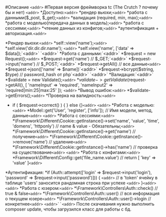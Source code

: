 #Описание
`<addr>`
#Первая версия фреймворка tc (The Crutch ? почему бы и нет)
`<addr>`
*Доступно:`<addr>`
  *рендер вьюхи;`<addr>`
  *работа с данными($_post, $_get);`<addr>`
  *валидация (required, min, max);`<addr>`
  *работа с моделью(передача данных в модель);`<addr>`
  *работа с сессиями;`<addr>`
  *чтение данных из конфигов;`<addr>`
  *аутентификация + авторизация.`<addr>`

*Рендер вьюхи:`<addr>`
  *self::view('name');`<addr>`
  *self.view('dir.dir.dir.name'); `<addr>`
  *self.view('name', ['data' => $data]);`<addr>`
`<addr>`
*Работа с данными:`<addr>`
  *$request = new Request();`<addr>`
  *$request->get('name') // $_GET;`<addr>`
  *$request->input('name') // $_POST;`<addr>`
  *$request->getAll() // все данные`<addr>`
  *$request->json(['name' => $name])`<addr>`
  *$request->bcrypt($string, $type) // password_hash от php`<addr>`
`<addr>`
*Валидация:`<addr>`
  *$validate = new Validate();`<addr>`
  *$validate->getValidate($request->getAll(), [
    'nameInput' => 'required',
    'nameInput2' => 'required|min:25|max:25'
  ]); `<addr>`
*Вывод ошибок:`<addr>`
  *$validate->getErrors();`<addr>`
  *Проверка на валидность:`<addr>`
   * if ( $request->correct() ) { } else {}`<addr>`
`<addr>`
*Работа с моделью:`<addr>`
  *Model::get('User', 'register', ['info']); // Имя модели, метод, данные`<addr>`
`<addr>`
*Работа с сессиями:`<addr>`
  *\Framework\Different\Cookie::getInstance()->set('name', 'value', 'time', 'domens', 'httponly') // name & value - Обязательны;`<addr>`
  *\Framework\Different\Cookie::getInstance()->get('name') // получение`<addr>`
  *\Framework\Different\Cookie::getInstance()->remove('name') // удаление`<addr>`
  *\Framework\Different\Cookie::getInstance()->has('name') // проверка на существование`<addr>`
`<addr>`
*Работа с конфигами:`<addr>`
  *Framework\Different\Config::get('file_name.value') // return [ 'key' => 'value' ]`<addr>`

*Аутентификация:
  *if (Auth::attempt(['login' => $request->input('login'), 'password' => $request->input('password')])) { `<addr>`
            // в 'token' ячейку в таблице 'users' заносится рандомная строка при успехе `<addr>`
  }`<addr>`
`<addr>`
*Работа с юзером:`<addr>`
  *\Framework\Controllers\Auth::check() // true & false`<addr>`
  *\Framework\Controllers\Auth::user() // вся информация о текущем юзере`<addr>`
  *\Framework\Controllers\Auth::user()->login // конкретнее`<addr>`
`<addr>``<addr>`
После скачивания нужно выполнить composer update, чтобы загрузился класс для работы с бд.